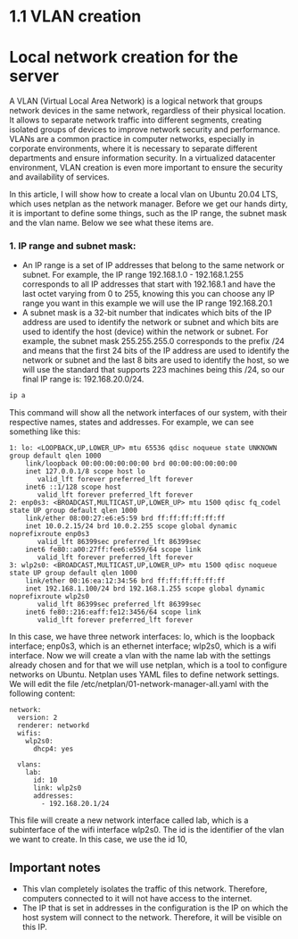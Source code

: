# 1.1 VLAN creation

# Local network creation for the server

A VLAN (Virtual Local Area Network) is a logical network that groups network devices in the same network, regardless of their physical location. It allows to separate network traffic into different segments, creating isolated groups of devices to improve network security and performance. VLANs are a common practice in computer networks, especially in corporate environments, where it is necessary to separate different departments and ensure information security. In a virtualized datacenter environment, VLAN creation is even more important to ensure the security and availability of services.

In this article, I will show how to create a local vlan on Ubuntu 20.04 LTS, which uses netplan as the network manager. Before we get our hands dirty, it is important to define some things, such as the IP range, the subnet mask and the vlan name. Below we see what these items are.

### 1. IP range and subnet mask:

- An IP range is a set of IP addresses that belong to the same network or subnet. For example, the IP range 192.168.1.0 - 192.168.1.255 corresponds to all IP addresses that start with 192.168.1 and have the last octet varying from 0 to 255, knowing this you can choose any IP range you want in this example we will use the IP range 192.168.20.1
- A subnet mask is a 32-bit number that indicates which bits of the IP address are used to identify the network or subnet and which bits are used to identify the host (device) within the network or subnet. For example, the subnet mask 255.255.255.0 corresponds to the prefix /24 and means that the first 24 bits of the IP address are used to identify the network or subnet and the last 8 bits are used to identify the host, so we will use the standard that supports 223 machines being this /24, so our final IP range is: 192.168.20.0/24.

```bash
ip a
```

This command will show all the network interfaces of our system, with their respective names, states and addresses. For example, we can see something like this:

```
1: lo: <LOOPBACK,UP,LOWER_UP> mtu 65536 qdisc noqueue state UNKNOWN group default qlen 1000
    link/loopback 00:00:00:00:00:00 brd 00:00:00:00:00:00
    inet 127.0.0.1/8 scope host lo
       valid_lft forever preferred_lft forever
    inet6 ::1/128 scope host
       valid_lft forever preferred_lft forever
2: enp0s3: <BROADCAST,MULTICAST,UP,LOWER_UP> mtu 1500 qdisc fq_codel state UP group default qlen 1000
    link/ether 08:00:27:e6:e5:59 brd ff:ff:ff:ff:ff:ff
    inet 10.0.2.15/24 brd 10.0.2.255 scope global dynamic noprefixroute enp0s3
       valid_lft 86399sec preferred_lft 86399sec
    inet6 fe80::a00:27ff:fee6:e559/64 scope link
       valid_lft forever preferred_lft forever
3: wlp2s0: <BROADCAST,MULTICAST,UP,LOWER_UP> mtu 1500 qdisc noqueue state UP group default qlen 1000
    link/ether 00:16:ea:12:34:56 brd ff:ff:ff:ff:ff:ff
    inet 192.168.1.100/24 brd 192.168.1.255 scope global dynamic noprefixroute wlp2s0
       valid_lft 86399sec preferred_lft 86399sec
    inet6 fe80::216:eaff:fe12:3456/64 scope link
       valid_lft forever preferred_lft forever

```

In this case, we have three network interfaces: lo, which is the loopback interface; enp0s3, which is an ethernet interface; wlp2s0, which is a wifi interface. Now we will create a vlan with the name lab with the settings already chosen and for that we will use netplan, which is a tool to configure networks on Ubuntu. Netplan uses YAML files to define network settings. We will edit the file /etc/netplan/01-network-manager-all.yaml with the following content:

```
network:
  version: 2
  renderer: networkd
  wifis:
    wlp2s0:
      dhcp4: yes
      
  vlans:
    lab:
      id: 10
      link: wlp2s0
      addresses:
        - 192.168.20.1/24

```

This file will create a new network interface called lab, which is a subinterface of the wifi interface wlp2s0. The id is the identifier of the vlan we want to create. In this case, we use the id 10,

## Important notes
- This vlan completely isolates the traffic of this network. Therefore, computers connected to it will not have access to the internet.
- The IP that is set in addresses in the configuration is the IP on which the host system will connect to the network. Therefore, it will be visible on this IP.